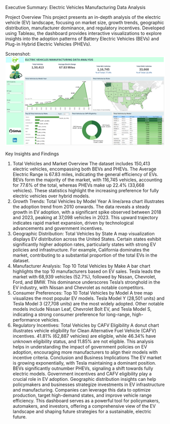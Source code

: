 Executive Summary: Electric Vehicles Manufacturing Data Analysis

Project Overview
This project presents an in-depth analysis of the electric vehicle (EV) landscape, focusing on market size, growth trends, geographic distribution, manufacturer dominance, and regulatory incentives. Developed using Tableau, the dashboard provides interactive visualizations to explore insights into the adoption patterns of Battery Electric Vehicles (BEVs) and Plug-in Hybrid Electric Vehicles (PHEVs).

Screenshot:![Dashboard Preview](https://github.com/SAMRAT47/Dashboard_Projects/blob/tableau_dashboard_branch/Electric%20Vehicles%20Manufacturing%20Analysis%20Project/Electric%20Vehicles%20Dashboard%20Snap.PNG)

Key Insights and Findings
1. Total Vehicles and Market Overview
The dataset includes 150,413 electric vehicles, encompassing both BEVs and PHEVs.
The Average Electric Range is 67.83 miles, indicating the general efficiency of EVs.
BEVs form the majority of the market, with 116,745 vehicles, accounting for 77.6% of the total, whereas PHEVs make up 22.4% (33,668 vehicles).
These statistics highlight the increasing preference for fully electric vehicles over hybrid models.
2. Growth Trends: Total Vehicles by Model Year
A line/area chart illustrates the adoption trend from 2010 onwards.
The data reveals a steady growth in EV adoption, with a significant spike observed between 2018 and 2023, peaking at 37,098 vehicles in 2023.
This upward trajectory indicates rapid market expansion, driven by technological advancements and government incentives.
3. Geographic Distribution: Total Vehicles by State
A map visualization displays EV distribution across the United States.
Certain states exhibit significantly higher adoption rates, particularly states with strong EV policies and infrastructure.
For example, California dominates the market, contributing to a substantial proportion of the total EVs in the dataset.
4. Manufacturer Analysis: Top 10 Total Vehicles by Make
A bar chart highlights the top 10 manufacturers based on EV sales.
Tesla leads the market with 68,939 vehicles (52.7%), followed by Nissan, Chevrolet, Ford, and BMW.
This dominance underscores Tesla’s stronghold in the EV industry, with Nissan and Chevrolet as notable competitors.
5. Consumer Preferences: Top 10 Total Vehicles by Model
A tree map visualizes the most popular EV models.
Tesla Model Y (28,501 units) and Tesla Model 3 (27,708 units) are the most widely adopted.
Other notable models include Nissan Leaf, Chevrolet Bolt EV, and Tesla Model S, indicating a strong consumer preference for long-range, high-performance vehicles.
6. Regulatory Incentives: Total Vehicles by CAFV Eligibility
A donut chart illustrates vehicle eligibility for Clean Alternative Fuel Vehicle (CAFV) incentives.
41.81% (62,887 vehicles) are eligible, while 46.34% have unknown eligibility status, and 11.85% are not eligible.
This analysis helps in understanding the impact of government policies on EV adoption, encouraging more manufacturers to align their models with incentive criteria.
Conclusion and Business Implications
The EV market is growing exponentially, with Tesla maintaining a dominant position.
BEVs significantly outnumber PHEVs, signaling a shift towards fully electric models.
Government incentives and CAFV eligibility play a crucial role in EV adoption.
Geographic distribution insights can help policymakers and businesses strategize investments in EV infrastructure and manufacturing.
Companies can leverage this data to optimize production, target high-demand states, and improve vehicle range efficiency.
This dashboard serves as a powerful tool for policymakers, automakers, and investors, offering a comprehensive view of the EV landscape and shaping future strategies for a sustainable, electric future.
